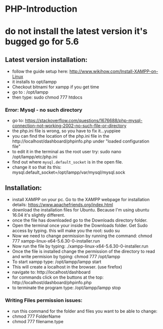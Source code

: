 # PHP-Introduction
# do not install the latest version it's bugged go for 5.6
## Latest version installation: 
* follow the guide setup here: http://www.wikihow.com/Install-XAMPP-on-Linux
* it installs to opt/lampp
* Checkout bitnami for xampp if you get time
* go to : /opt/lampp
* then type: sudo chmod 777 htdocs

### Error: Mysql - no such directory
* go to: https://stackoverflow.com/questions/1676688/php-mysql-connection-not-working-2002-no-such-file-or-directory
* the php.ini file is wrong, so you have to fix it...yuppiee
* you can find the location of the php.ini file in the http://localhost/dashboard/phpinfo.php under "loaded configuration file"
* to edit it in the terminal as the root user try: sudo nano /opt/lampp/etc/php.ini
* find out where `mysql.default_socket` is in the open file.
* change it so that its this: mysql.default_socket=/opt/lampp/var/mysql/mysql.sock


## Installation:
* install XAMPP on your pc. Go to the XAMPP webpage for installation details: https://www.apachefriends.org/index.html
* download the installation files for Ubuntu. Because I'm using ubuntu 16.04 it's slightly different.
* once the file has downloaded go to the Downloads directory folder.
* Open the terminal once your inside the Downloads folder. Get Sudo access by typing. this will make you the root: sudo su
* Now we need to change permission by running the command: chmod 777 xampp-linux-x64-5.6.30-0-installer.run
* Now run the file by typing: ./xampp-linux-x64-5.6.30-0-installer.run
* Once the file is installed change the permission of the directory to read and write permision by typing: chmod 777 /opt/lampp
* To start xampp type: /opt/lampp/lampp start
* This will create a localhost in the browser. (use firefox)
* navigate to: http://localhost/dashboard
* for commands click on the buttons at the top: http://localhost/dashboard/phpinfo.php
* to terminate the program type: /opt/lampp/lampp stop

### Writing Files permission issues:
* run this command for the folder and files you want to be able to change:
* chmod 777 FolderName
* chmod 777 filename.type
